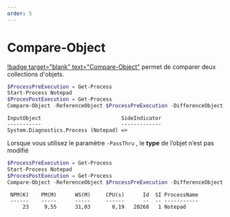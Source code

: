 ```yaml
---
order: 5
--- 
```


# Compare-Object

[!badge target="blank" text="Compare-Object"](https://learn.microsoft.com/fr-fr/powershell/module/microsoft.powershell.utility/compare-object?view=powershell-7.3) permet de comparer deux collections d'objets.


```powershell
$ProcessPreExecution = Get-Process
Start-Process Notepad
$ProcesPostExecution = Get-Process
Compare-Object -ReferenceObject $ProcessPreExecution -DifferenceObject $ProcesPostExecution
```

```text Output :icon-chevron-right:
InputObject                          SideIndicator
-----------                          -------------
System.Diagnostics.Process (Notepad) =>
```

Lorsque vous utilisez le paramètre `-PassThru` , le **type** de l’objet n’est pas modifié

```powershell
$ProcessPreExecution = Get-Process
Start-Process Notepad
$ProcesPostExecution = Get-Process
Compare-Object -ReferenceObject $ProcessPreExecution -DifferenceObject $ProcesPostExecution -Passthru
```

```text Output :icon-chevron-right: 
 NPM(K)    PM(M)      WS(M)     CPU(s)      Id  SI ProcessName
 ------    -----      -----     ------      --  -- -----------
     23     9,55      31,03       0,19   20268   1 Notepad
```